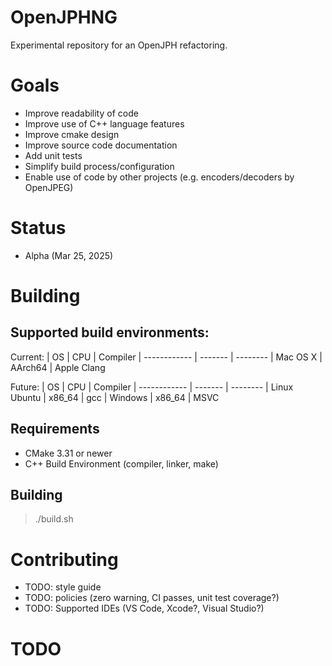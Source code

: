 # OpenJPHNG
Experimental repository for an OpenJPH refactoring.  

# Goals

* Improve readability of code 
* Improve use of C++ language features
* Improve cmake design
* Improve source code documentation
* Add unit tests
* Simplify build process/configuration
* Enable use of code by other projects (e.g. encoders/decoders by OpenJPEG)

# Status

* Alpha (Mar 25, 2025)

# Building

## Supported build environments:

Current:
| OS           | CPU     | Compiler
| ------------ | ------- | --------
| Mac OS X     | AArch64 | Apple Clang

Future:
| OS           | CPU     | Compiler
| ------------ | ------- | --------
| Linux Ubuntu | x86_64  | gcc
| Windows      | x86_64  | MSVC

## Requirements

* CMake 3.31 or newer
* C++ Build Environment (compiler, linker, make)

## Building

> ./build.sh

# Contributing

* TODO: style guide
* TODO: policies (zero warning, CI passes, unit test coverage?) 
* TODO: Supported IDEs (VS Code, Xcode?, Visual Studio?)

# TODO
